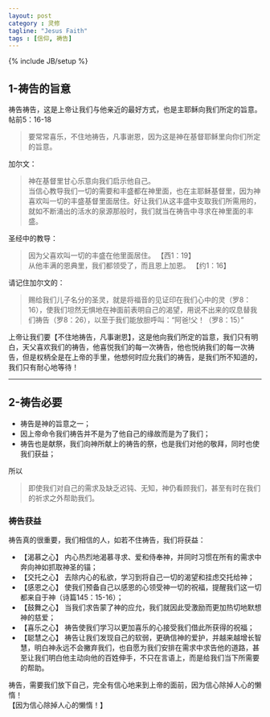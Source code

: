 ```yaml
---
layout: post
category : 灵修
tagline: "Jesus Faith"
tags : [信仰, 祷告]
---
```

{% include JB/setup %}

## 1-祷告的旨意

祷告祷告，这是上帝让我们与他亲近的最好方式，也是主耶稣向我们所定的旨意。
帖前5：16-18

> 要常常喜乐，不住地祷告，凡事谢恩，因为这是神在基督耶稣里向你们所定的旨意。

加尔文：

> 神在基督里甘心乐意向我们启示他自己。  
> 当信心教导我们一切的需要和丰盛都在神里面，也在主耶稣基督里，因为神喜欢叫一切的丰盛基督里面居住。好让我们从这丰盛中支取我们所需用的，就如不断涌出的活水的泉源那般时，我们就当在祷告中寻求在神里面的丰盛。

圣经中的教导：

> 因为父喜欢叫一切的丰盛在他里面居住。 【西1：19】  
> 从他丰满的恩典里，我们都领受了，而且恩上加恩。 【约1：16】

请记住加尔文的：

> 赐给我们儿子名分的圣灵，就是将福音的见证印在我们心中的灵（罗8：16），使我们坦然无惧地在神面前表明自己的渴望，用说不出来的叹息替我们祷告（罗8：26），以至于我们能放胆呼叫：“阿爸!父！（罗8：15）”

上帝让我们要【不住地祷告，凡事谢恩】，这是他向我们所定的旨意，我们只有明白，天父喜欢我们的祷告，他喜悦我们的每一次祷告，他也悦纳我们的每一次祷告，但是权柄全是在上帝的手里，他想何时应允我们的祷告，是我们所不知道的，我们只有耐心地等待！
***

## 2-祷告必要

- 祷告是神的旨意之一；
- 因上帝命令我们祷告并不是为了他自己的缘故而是为了我们；
- 祷告也是献祭，我们向神所献上的祷告的祭，也是我们对他的敬拜，同时也使我们获益；

所以

> 即使我们对自己的需求及缺乏迟钝、无知，神仍看顾我们，甚至有时在我们的祈求之外帮助我们。

### 祷告获益

祷告真的很重要，我们相信的人，如若不住祷告，我们将获益：

-  【渴慕之心】 内心热烈地渴慕寻求、爱和侍奉神，并同时习惯在所有的需求中奔向神如抓取神圣的锚；  
-  【交托之心】 去除内心的私欲，学习到将自己一切的渴望和挂虑交托给神；  
-  【感恩之心】 使我们预备自己以感恩的心领受神一切的祝福，提醒我们这一切都来自于神（诗篇145：15-16）；  
-  【鼓舞之心】 当我们求告蒙了神的应允，我们就因此受激励而更加热切地默想神的慈爱；  
-  【喜乐之心】 祷告使我们学习以更加喜乐的心接受我们借此所获得的祝福；  
-  【聪慧之心】 祷告让我们发现自己的软弱，更确信神的爱护，并越来越增长智慧，明白神永远不会撇弃我们，也自愿为我们安排在需求中求告他的道路，甚至让我们明白他主动向他的百姓伸手，不只在言语上，而是给我们当下所需要的帮助。

祷告，需要我们放下自己，完全有信心地来到上帝的面前，因为信心除掉人心的懒惰！  
【因为信心除掉人心的懒惰！】



